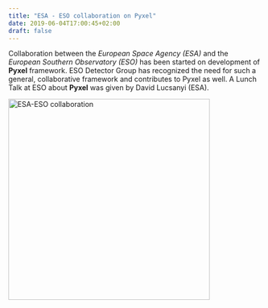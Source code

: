 ```yaml
---
title: "ESA - ESO collaboration on Pyxel"
date: 2019-06-04T17:00:45+02:00
draft: false
---
```


Collaboration between the *European Space Agency (ESA)* and the *European Southern Observatory (ESO)* 
has been started on development of **Pyxel** framework. ESO Detector Group has recognized the need 
for such a general, collaborative framework and contributes to Pyxel as well. 
A Lunch Talk at ESO about **Pyxel** was given by David Lucsanyi (ESA).

<img src="/img/esa-eso.png" width="400px" alt="ESA-ESO collaboration">